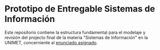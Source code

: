 # Prototipo de Entregable Sistemas de Información
Este repositorio contiene la estructura fundamental para el modelaje y revisión del projecto final de la materia "Sistemas de Información" en la UNIMET, concerniente al [enunciado asignado](https://docs.google.com/document/d/1wGTyvOcMcAoVtbzkRbeYFlt2oV6tGNMp/edit?usp=sharing&ouid=113985957908146870222&rtpof=true&sd=true).
